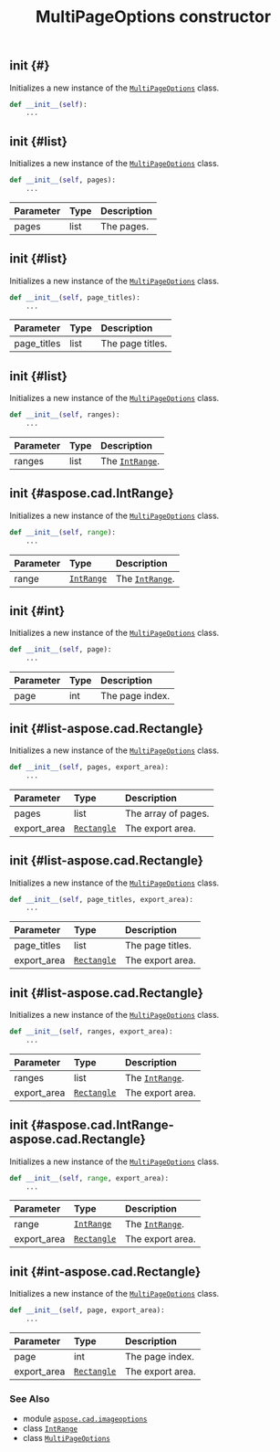 ﻿---
title: MultiPageOptions constructor
second_title: Aspose.CAD for Python via .NET API References
description: 
type: docs
weight: 10
url: /python-net/aspose.cad.imageoptions/multipageoptions/__init__/
is_root: false
---

## __init__ {#}

Initializes a new instance of the [`MultiPageOptions`](/cad/python-net/aspose.cad.imageoptions/multipageoptions) class.



```python
def __init__(self):
    ...
```




## __init__ {#list}

Initializes a new instance of the [`MultiPageOptions`](/cad/python-net/aspose.cad.imageoptions/multipageoptions) class.



```python
def __init__(self, pages):
    ...
```


| Parameter | Type | Description |
| :- | :- | :- |
| pages | list | The pages. |


## __init__ {#list}

Initializes a new instance of the [`MultiPageOptions`](/cad/python-net/aspose.cad.imageoptions/multipageoptions) class.



```python
def __init__(self, page_titles):
    ...
```


| Parameter | Type | Description |
| :- | :- | :- |
| page_titles | list | The page titles. |


## __init__ {#list}

Initializes a new instance of the [`MultiPageOptions`](/cad/python-net/aspose.cad.imageoptions/multipageoptions) class.



```python
def __init__(self, ranges):
    ...
```


| Parameter | Type | Description |
| :- | :- | :- |
| ranges | list | The [`IntRange`](/cad/python-net/aspose.cad/intrange). |


## __init__ {#aspose.cad.IntRange}

Initializes a new instance of the [`MultiPageOptions`](/cad/python-net/aspose.cad.imageoptions/multipageoptions) class.



```python
def __init__(self, range):
    ...
```


| Parameter | Type | Description |
| :- | :- | :- |
| range | [`IntRange`](/cad/python-net/aspose.cad/intrange) | The [`IntRange`](/cad/python-net/aspose.cad/intrange). |


## __init__ {#int}

Initializes a new instance of the [`MultiPageOptions`](/cad/python-net/aspose.cad.imageoptions/multipageoptions) class.



```python
def __init__(self, page):
    ...
```


| Parameter | Type | Description |
| :- | :- | :- |
| page | int | The page index. |


## __init__ {#list-aspose.cad.Rectangle}

Initializes a new instance of the [`MultiPageOptions`](/cad/python-net/aspose.cad.imageoptions/multipageoptions) class.



```python
def __init__(self, pages, export_area):
    ...
```


| Parameter | Type | Description |
| :- | :- | :- |
| pages | list | The array of pages. |
| export_area | [`Rectangle`](/cad/python-net/aspose.cad/rectangle) | The export area. |


## __init__ {#list-aspose.cad.Rectangle}

Initializes a new instance of the [`MultiPageOptions`](/cad/python-net/aspose.cad.imageoptions/multipageoptions) class.



```python
def __init__(self, page_titles, export_area):
    ...
```


| Parameter | Type | Description |
| :- | :- | :- |
| page_titles | list | The page titles. |
| export_area | [`Rectangle`](/cad/python-net/aspose.cad/rectangle) | The export area. |


## __init__ {#list-aspose.cad.Rectangle}

Initializes a new instance of the [`MultiPageOptions`](/cad/python-net/aspose.cad.imageoptions/multipageoptions) class.



```python
def __init__(self, ranges, export_area):
    ...
```


| Parameter | Type | Description |
| :- | :- | :- |
| ranges | list | The [`IntRange`](/cad/python-net/aspose.cad/intrange). |
| export_area | [`Rectangle`](/cad/python-net/aspose.cad/rectangle) | The export area. |


## __init__ {#aspose.cad.IntRange-aspose.cad.Rectangle}

Initializes a new instance of the [`MultiPageOptions`](/cad/python-net/aspose.cad.imageoptions/multipageoptions) class.



```python
def __init__(self, range, export_area):
    ...
```


| Parameter | Type | Description |
| :- | :- | :- |
| range | [`IntRange`](/cad/python-net/aspose.cad/intrange) | The [`IntRange`](/cad/python-net/aspose.cad/intrange). |
| export_area | [`Rectangle`](/cad/python-net/aspose.cad/rectangle) | The export area. |


## __init__ {#int-aspose.cad.Rectangle}

Initializes a new instance of the [`MultiPageOptions`](/cad/python-net/aspose.cad.imageoptions/multipageoptions) class.



```python
def __init__(self, page, export_area):
    ...
```


| Parameter | Type | Description |
| :- | :- | :- |
| page | int | The page index. |
| export_area | [`Rectangle`](/cad/python-net/aspose.cad/rectangle) | The export area. |



### See Also
* module [`aspose.cad.imageoptions`](../../)
* class [`IntRange`](/cad/python-net/aspose.cad/intrange)
* class [`MultiPageOptions`](/cad/python-net/aspose.cad.imageoptions/multipageoptions)
